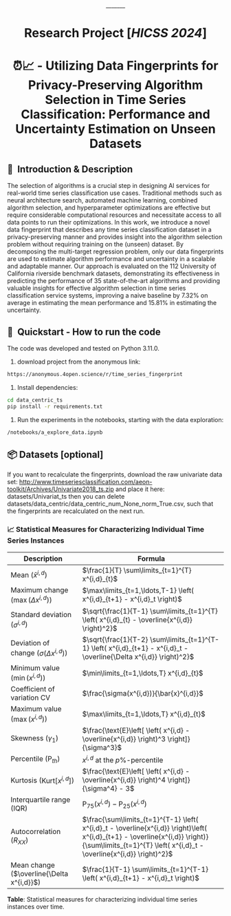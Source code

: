 <div align="center">
_______

# Research Project [*HICSS 2024*]
# ⏰📈 - Utilizing Data Fingerprints for Privacy-Preserving Algorithm Selection in Time Series Classification: Performance and Uncertainty Estimation on Unseen Datasets
</div>

## 📌  Introduction & Description

The selection of algorithms is a crucial step in designing AI services for real-world time series classification use cases. Traditional methods such as neural architecture search, automated machine learning, combined algorithm selection, and hyperparameter optimizations are effective but require considerable computational resources and necessitate access to all data points to run their optimizations. In this work, we introduce a novel data fingerprint that describes any time series classification dataset in a privacy-preserving manner and provides insight into the algorithm selection problem without requiring training on the (unseen) dataset. By decomposing the multi-target regression problem, only our data fingerprints are used to estimate algorithm performance and uncertainty in a scalable and adaptable manner. Our approach is evaluated on the 112 University of California riverside benchmark datasets, demonstrating its effectiveness in predicting the performance of 35 state-of-the-art algorithms and providing valuable insights for effective algorithm selection in time series classification service systems, improving a naive baseline by 7.32% on average in estimating the mean performance and 15.81% in estimating the uncertainty. 

## 🚀  Quickstart - How to run the code 
The code was developed and tested on Python 3.11.0.

1. download project from the anonymous link:
```bash
https://anonymous.4open.science/r/time_series_fingerprint
```

1. Install dependencies:
```bash
cd data_centric_ts
pip install -r requirements.txt
```

1. Run the experiments in the notebooks, starting with the data exploration:
```bash
/notebooks/a_explore_data.ipynb
```

## 📦 Datasets [optional]
If you want to recalculate the fingerprints, download the raw univariate data set:
http://www.timeseriesclassification.com/aeon-toolkit/Archives/Univariate2018_ts.zip
and place it here: datasets/Univariat_ts
then you can delete datasets/data_centric/data_centric_num_None_norm_True.csv, such that the fingerprints are recalculated on the next run.



### 📈 Statistical Measures for Characterizing Individual Time Series Instances

| Description                    | Formula                                                      |
|--------------------------------|--------------------------------------------------------------|
| Mean ($\bar{x}^{i,d}$)         | $\frac{1}{T} \sum\limits_{t=1}^{T} x^{i,d}_{t}$               |
| Maximum change ($\max(\Delta x^{i,d})$) | $\max\limits_{t=1,\ldots,T-1} \left( x^{i,d}_{t+1} - x^{i,d}_t \right)$ |
| Standard deviation ($\sigma^{i,d}$)     | $\sqrt{\frac{1}{T-1} \sum\limits_{t=1}^{T} \left( x^{i,d}_{t} - \overline{x^{i,d}} \right)^2}$ |
| Deviation of change ($\sigma(\Delta x^{i,d})$) | $\sqrt{\frac{1}{T-2} \sum\limits_{t=1}^{T-1} \left( x^{i,d}_{t+1} - x^{i,d}_t - \overline{\Delta x^{i,d}} \right)^2}$ |
| Minimum value ($\min(x^{i,d})$)  | $\min\limits_{t=1,\ldots,T} x^{i,d}_{t}$                     |
| Coefficient of variation CV | $\frac{\sigma(x^{i,d})}{\bar{x}^{i,d}}$                      |
| Maximum value ($\max(x^{i,d})$)  | $\max\limits_{t=1,\ldots,T} x^{i,d}_{t}$                     |
| Skewness ($\gamma_{1}$)      | $\frac{\text{E}\left[ \left( x^{i,d} - \overline{x^{i,d}} \right)^3 \right]}{\sigma^3}$ |
| Percentile ($\text{P}_{th}$) | $x^{i,d}$ at the ${p\%}$-percentile                          |
| Kurtosis ($\text{Kurt}[x^{i,d}]$) | $\frac{\text{E}\left[ \left( x^{i,d} - \overline{x^{i,d}} \right)^4 \right]}{\sigma^4} - 3$ |
| Interquartile range (IQR)    | $\text{P}_{75}(x^{i,d}) - \text{P}_{25}(x^{i,d})$            |
| Autocorrelation ($R_{XX}$)   | $\frac{\sum\limits_{t=1}^{T-1} \left( x^{i,d}_t - \overline{x^{i,d}} \right)\left( x^{i,d}_{t+1} - \overline{x^{i,d}} \right)}{\sum\limits_{t=1}^{T} \left( x^{i,d}_t - \overline{x^{i,d}} \right)^2}$ |
| Mean change ($\overline{\Delta x^{i,d}}$) | $\frac{1}{T-1} \sum\limits_{t=1}^{T-1} \left( x^{i,d}_{t+1} - x^{i,d}_t \right)$ |

**Table**: Statistical measures for characterizing individual time series instances over time.
